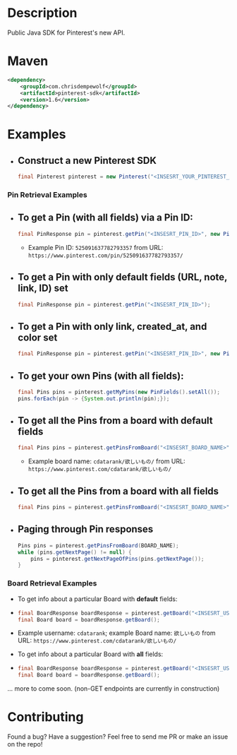 # Description

Public Java SDK for Pinterest's new API.

# Maven

```xml
<dependency>
    <groupId>com.chrisdempewolf</groupId>
    <artifactId>pinterest-sdk</artifactId>
    <version>1.6</version>
</dependency>
```

# Examples

- Construct a new Pinterest SDK
  - 
    ```java 
    final Pinterest pinterest = new Pinterest("<INSESRT_YOUR_PINTEREST_ACCESS_TOKEN>");
    ```
    
### Pin Retrieval Examples
    
- To get a Pin (with **all fields**) via a Pin ID:
  - 
   ```java 
   final PinResponse pin = pinterest.getPin("<INSESRT_PIN_ID>", new PinFields().setAll());
   ```
  - Example Pin ID:  `525091637782793357` from URL: `https://www.pinterest.com/pin/525091637782793357/`
   
- To get a Pin with only **default fields** (URL, note, link, ID) set
  - 
  ```java
  final PinResponse pin = pinterest.getPin("<INSESRT_PIN_ID>");
  ```
  
- To get a Pin with only **link, created_at, and color** set
  - 
  ```java
  final PinResponse pin = pinterest.getPin("<INSESRT_PIN_ID>", new PinFields().setLink().setCreatedAt().setColor());
  ```
  
- To get **your own** Pins (with **all fields**):
  - 
    ```java 
    final Pins pins = pinterest.getMyPins(new PinFields().setAll());
    pins.forEach(pin -> {System.out.println(pin);});
    ```
    
- To get all the Pins **from a board** with default fields
  - 
    ```java 
    final Pins pins = pinterest.getPinsFromBoard("<INSESRT_BOARD_NAME>");
    ```
  - Example board name:  `cdatarank/欲しいもの/` from URL:  `https://www.pinterest.com/cdatarank/欲しいもの/`
    
- To get all the Pins **from a board** with **all fields**
  - 
    ```java 
    final Pins pins = pinterest.getPinsFromBoard("<INSESRT_BOARD_NAME>", new PinFields().setAll());
    ```
  
- **Paging** through Pin responses
  - 
    ```java
    Pins pins = pinterest.getPinsFromBoard(BOARD_NAME);
    while (pins.getNextPage() != null) {
        pins = pinterest.getNextPageOfPins(pins.getNextPage());
    }
    ```
  
### Board Retrieval Examples

-  To get info about a particular Board with **default** fields:
  - 
    ```java
    final BoardResponse boardResponse = pinterest.getBoard("<INSESRT_USERNAME_NAME>", "<INSESRT_BOARD_NAME>");
    final Board board = boardResponse.getBoard();
    ```
  - Example username: `cdatarank`; example Board name: `欲しいもの`
    from URL:  `https://www.pinterest.com/cdatarank/欲しいもの/`

-  To get info about a particular Board with **all** fields:
  - 
    ```java
    final BoardResponse boardResponse = pinterest.getBoard("<INSESRT_USERNAME_NAME>", "<INSESRT_BOARD_NAME>", new BoardFields().setAll());
    final Board board = boardResponse.getBoard();
    ```
  
... more to come soon. (non-GET endpoints are currently in construction)

# Contributing

Found a bug? Have a suggestion? Feel free to send me PR or make an issue on the repo!
